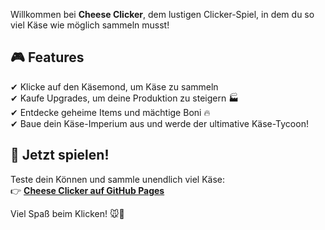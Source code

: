 Willkommen bei **Cheese Clicker**, dem lustigen Clicker-Spiel, in dem du so viel Käse wie möglich sammeln musst!

## 🎮 Features
✔ Klicke auf den Käsemond, um Käse zu sammeln  
✔ Kaufe Upgrades, um deine Produktion zu steigern 🏭  
✔ Entdecke geheime Items und mächtige Boni 🔥  
✔ Baue dein Käse-Imperium aus und werde der ultimative Käse-Tycoon!  

## 🚀 Jetzt spielen!
Teste dein Können und sammle unendlich viel Käse:  
👉 **[Cheese Clicker auf GitHub Pages](https://megahamster0.github.io/Cheese-Clicker2.0/)**  

Viel Spaß beim Klicken! 🐭🧀
